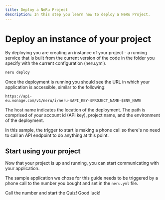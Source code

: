 ```yaml
---
title: Deploy a NeRu Project
description: In this step you learn how to deploy a NeRu Project.
---
```


# Deploy an instance of your project

By deploying you are creating an instance of your project - a running service that is built from the current version of the code in the folder you specify with the current configuration (neru.yml).

```sh
neru deploy
```

Once the deployment is running you should see the URL in which your application is accessible, similar to the following:

`https://api-eu.vonage.com/v1/neru/i/neru-$API_KEY-$PROJECT_NAME-$ENV_NAME`

The host name indicates the location of the deployment. The path is comprised of your account id (API key), project name, and the environment of the deployment.

In this sample, the trigger to start is making a phone call so there's no need to call an API endpoint to do anything at this point.

## Start using your project

Now that your project is up and running, you can start communicating with your application. 

The sample application we chose for this guide needs to be triggered by a phone call to the number you bought and set in the `neru.yml` file.

Call the number and start the Quiz! Good luck!
